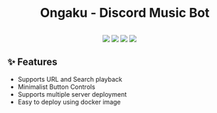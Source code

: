 <div id="user-content-toc">
  <ul align="center">
    <summary><h1 align="center" style="display: inline-block;">Ongaku - Discord Music Bot</h1></summary>
  </ul>
</div>


<p align="center">
        <img src="https://img.shields.io/badge/Discord-5865F2?style=for-the-badge&logo=discord&logoColor=white" /></a>
        <img src="https://img.shields.io/badge/Python-FFD43B?style=for-the-badge&logo=python&logoColor=blue" /></a>
        <img src="https://img.shields.io/badge/YouTube-FF0000?style=for-the-badge&logo=youtube&logoColor=white" /></a>
        <img src="https://img.shields.io/badge/Docker-2CA5E0?style=for-the-badge&logo=docker&logoColor=white" /></a>

</p>

<h2> ✨ Features </h2>

* Supports URL and Search playback
* Minimalist Button Controls
* Supports multiple server deployment
* Easy to deploy using docker image
